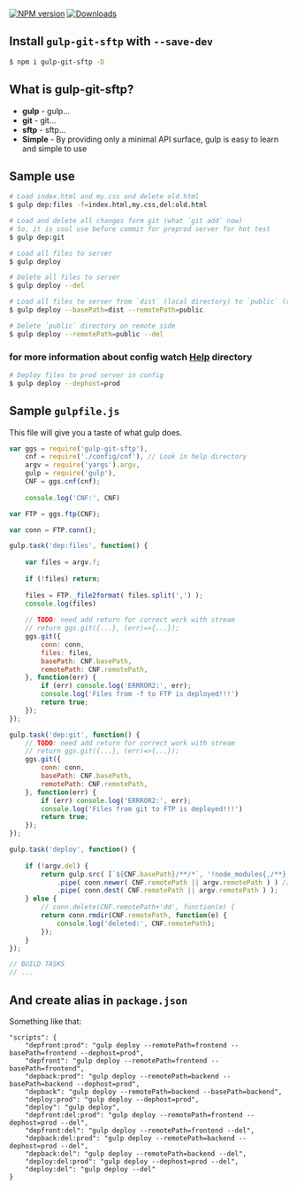 
[![NPM version][npm-image]][npm-url] [![Downloads][downloads-image]][npm-url]

[npm-url]: https://www.npmjs.com/package/gulp-git-sftp
[downloads-image]: https://img.shields.io/npm/dm/gulp-git-sftp.svg
[npm-image]: https://img.shields.io/npm/v/gulp-git-sftp.svg

## Install `gulp-git-sftp` with `--save-dev`

```sh
$ npm i gulp-git-sftp -D
```

## What is gulp-git-sftp?

- **gulp** - gulp...
- **git** - git...
- **sftp** - sftp...
- **Simple** - By providing only a minimal API surface, gulp is easy to learn and simple to use

## Sample use

```sh
# Load index.html and my.css and delete old.html
$ gulp dep:files -f=index.html,my.css,del:old.html
```

```sh
# Load and delete all changes form git (what `git add` now)
# So, it is cool use before commit for preprod server for hot test
$ gulp dep:git
```

```sh
# Load all files to server
$ gulp deploy
```

```sh
# Delete all files to server
$ gulp deploy --del
```

```sh
# Load all files to server from `dist` (local directory) to `public` (remote directory)
$ gulp deploy --basePath=dist --remotePath=public
```

```sh
# Delete `public` directory on remote side
$ gulp deploy --remotePath=public --del
```

### for more information about config watch [Help] directory
```sh
# Deploy files to prod server in config 
$ gulp deploy --dephost=prod
```


## Sample `gulpfile.js`

This file will give you a taste of what gulp does.

```js
var ggs = require('gulp-git-sftp'),
    cnf = require('./config/cnf'), // Look in help directory
    argv = require('yargs').argv,
    gulp = require('gulp'),
    CNF = ggs.cnf(cnf);
    
    console.log('CNF:', CNF)

var FTP = ggs.ftp(CNF);

var conn = FTP.conn();

gulp.task('dep:files', function() {
    
    var files = argv.f;
        
    if (!files) return;
    
    files = FTP._file2format( files.split(',') );
    console.log(files)
    
    // TODO: need add return for correct work with stream 
    // return ggs.git({...}, (err)=>{...});
    ggs.git({
        conn: conn,
        files: files,
        basePath: CNF.basePath,
        remotePath: CNF.remotePath,
    }, function(err) {
        if (err) console.log('ERRROR2:', err);
        console.log('Files from -f to FTP is deployed!!!')
        return true;
    });
});

gulp.task('dep:git', function() {
    // TODO: need add return for correct work with stream 
    // return ggs.git({...}, (err)=>{...});
    ggs.git({
        conn: conn,
        basePath: CNF.basePath,
        remotePath: CNF.remotePath,
    }, function(err) {
        if (err) console.log('ERRROR2:', err);
        console.log('Files from git to FTP is deployed!!!')
        return true;
    });
});

gulp.task('deploy', function() {
       
    if (!argv.del) {
        return gulp.src( [`${CNF.basePath}/**/*`, '!node_modules{,/**}', '!bower{,/**}', '!bower_components{,/**}', '**/.htaccess'], { base: CNF.basePath, buffer: false } )
            .pipe( conn.newer( CNF.remotePath || argv.remotePath ) ) // only upload newer files 
            .pipe( conn.dest( CNF.remotePath || argv.remotePath ) );
    } else {
        // conn.delete(CNF.remotePath+'dd', function(e) {
        return conn.rmdir(CNF.remotePath, function(e) {
            console.log('deleted:', CNF.remotePath);
        });
    }
});

// BUILD TASKS 
// ...

```
## And create alias in `package.json`

Something like that:

```
"scripts": {
    "depfront:prod": "gulp deploy --remotePath=frontend --basePath=frontend --dephost=prod",
    "depfront": "gulp deploy --remotePath=frontend --basePath=frontend",
    "depback:prod": "gulp deploy --remotePath=backend --basePath=backend --dephost=prod",
    "depback": "gulp deploy --remotePath=backend --basePath=backend",
    "deploy:prod": "gulp deploy --dephost=prod",
    "deploy": "gulp deploy",
    "depfront:del:prod": "gulp deploy --remotePath=frontend --dephost=prod --del",
    "depfront:del": "gulp deploy --remotePath=frontend --del",
    "depback:del:prod": "gulp deploy --remotePath=backend --dephost=prod --del",
    "depback:del": "gulp deploy --remotePath=backend --del",
    "deploy:del:prod": "gulp deploy --dephost=prod --del",
    "deploy:del": "gulp deploy --del"
} 
```

   [Help]: <https://github.com/slaawwa/gulp-git-sftp/tree/master/help>
